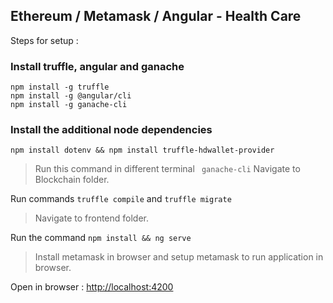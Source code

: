 
## Ethereum / Metamask / Angular - Health Care

Steps for setup : 

### Install truffle, angular and ganache


    npm install -g truffle
    npm install -g @angular/cli
    npm install -g ganache-cli

### Install the additional node dependencies

    npm install dotenv && npm install truffle-hdwallet-provider



> Run this command in different terminal ` ganache-cli`
> Navigate to Blockchain folder.


Run  commands  `truffle compile` and   `truffle migrate`

> Navigate to frontend folder.

 Run the command  `npm install && ng serve `

> Install metamask in browser and setup metamask to run application in
> browser.

Open in browser :  [http://localhost:4200](http://localhost:4200)
 
